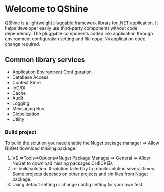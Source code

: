 # Welcome to QShine
QShine is a lightweight pluggable framework library for .NET application. It helps developer easily use third-party components without code dependency.
The pluggable components added into application through environment configuration setting and file copy. No application code change required.

## Common library services
- [Application Environment Configuration](qshine/docs/ApplicationEnvironment.md)
- Database Access
- Context Store
- IoC/DI
- Cache
- Audit
- Logging
- Messaging Bus
- Globalization
- Utility


### Build project
To build the solution you need enable the Nuget package manager => Allow NuGet download missing package.
1. VS =>Tools=>Options=>Nuget Package Manager => General => Allow NuGet to download missing packages CHECKED.
2. re-build solution. If solution failed try to rebuild solution several times. Some projects depends on other projects and bin files from Nuget package.
3. Using default setting or change config setting for your own test.